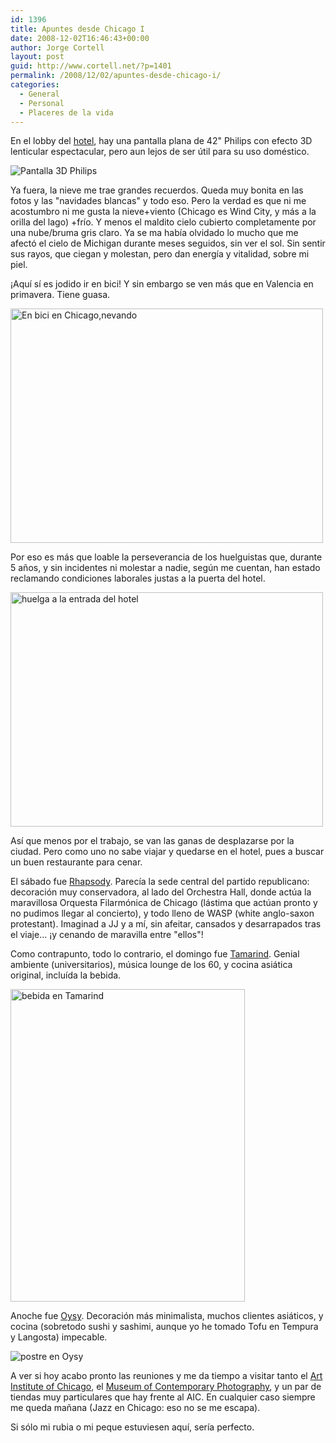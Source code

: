 ```yaml
---
id: 1396
title: Apuntes desde Chicago I
date: 2008-12-02T16:46:43+00:00
author: Jorge Cortell
layout: post
guid: http://www.cortell.net/?p=1401
permalink: /2008/12/02/apuntes-desde-chicago-i/
categories:
  - General
  - Personal
  - Placeres de la vida
---
```

En el lobby del <a title="http://www.congressplazahotel.com" href="http://www.congressplazahotel.com" target="_blank">hotel</a>, hay una pantalla plana de 42" Philips con efecto 3D lenticular espectacular, pero aun lejos de ser útil para su uso doméstico.

![Pantalla 3D Philips](http://farm4.static.flickr.com/3057/3077674714_a87142709d.jpg)

Ya fuera, la nieve me trae grandes recuerdos. Queda muy bonita en las fotos y las "navidades blancas" y todo eso. Pero la verdad es que ni me acostumbro ni me gusta la nieve+viento (Chicago es Wind City, y más a la orilla del lago) +frío. Y menos el maldito cielo cubierto completamente por una nube/bruma gris claro. Ya se ma había olvidado lo mucho que me afectó el cielo de Michigan durante meses seguidos, sin ver el sol. Sin sentir sus rayos, que ciegan y molestan, pero dan energía y vitalidad, sobre mi piel.

¡Aquí sí es jodido ir en bici! Y sin embargo se ven más que en Valencia en primavera. Tiene guasa.

<img src="http://farm4.static.flickr.com/3146/3075353354_64776987b3.jpg?v=0" alt="En bici en Chicago,nevando" width="500" height="375" />

Por eso es más que loable la perseverancia de los huelguistas que, durante 5 años, y sin incidentes ni molestar a nadie, según me cuentan, han estado reclamando condiciones laborales justas a la puerta del hotel.

<img src="http://farm4.static.flickr.com/3235/3076843827_aa202d03d1.jpg" alt="huelga a la entrada del hotel" width="500" height="375" />

Así que menos por el trabajo, se van las ganas de desplazarse por la ciudad. Pero como uno no sabe viajar y quedarse en el hotel, pues a buscar un buen restaurante para cenar.

El sábado fue <a title="http://www.rhapsodychicago.com/" href="http://www.rhapsodychicago.com/" target="_blank">Rhapsody</a>. Parecía la sede central del partido republicano: decoración muy conservadora, al lado del Orchestra Hall, donde actúa la maravillosa Orquesta Filarmónica de Chicago (lástima que actúan pronto y no pudimos llegar al concierto), y todo lleno de WASP (white anglo-saxon protestant). Imaginad a JJ y a mí, sin afeitar, cansados y desarrapados tras el viaje... ¡y cenando de maravilla entre "ellos"!

Como contrapunto, todo lo contrario, el domingo fue <a title="http://www.tamarindsushi.com/" href="http://www.tamarindsushi.com/" target="_blank">Tamarind</a>. Genial ambiente (universitarios), música lounge de los 60, y cocina asiática original, incluída la bebida.

<img src="http://farm4.static.flickr.com/3211/3074518461_0f007af975.jpg?v=1228161231" alt="bebida en Tamarind" width="375" height="500" />

Anoche fue <a title="http://www.oysysushi.com/" href="http://www.oysysushi.com/" target="_blank">Oysy</a>. Decoración más minimalista, muchos clientes asiáticos, y cocina (sobretodo sushi y sashimi, aunque yo he tomado Tofu en Tempura y Langosta) impecable.

![postre en Oysy](http://farm4.static.flickr.com/3146/3076844069_69197165d5.jpg?v=1228232264)

A ver si hoy acabo pronto las reuniones y me da tiempo a visitar tanto el <a title="http://www.artic.edu/aic/" href="http://www.artic.edu/aic/" target="_blank">Art Institute of Chicago</a>, el <a title="http://mocp.org/" href="http://mocp.org/" target="_blank">Museum of Contemporary Photography</a>, y un par de tiendas muy particulares que hay frente al AIC. En cualquier caso siempre me queda mañana (Jazz en Chicago: eso no se me escapa).

Si sólo mi rubia o mi peque estuviesen aquí, sería perfecto.